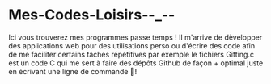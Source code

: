 # Mes-Codes-Loisirs--_--
Ici vous trouverez mes programmes passe temps ! Il m'arrive de dèvelopper des applications web pour des utilisations perso ou d'écrire des code afin de me faciliter certains tâches répétitives par exemple le fichiers Gitting.c est un code C qui me sert à faire des dépôts Github de façon + optimal juste en écrivant une ligne de commande 🤗! 
